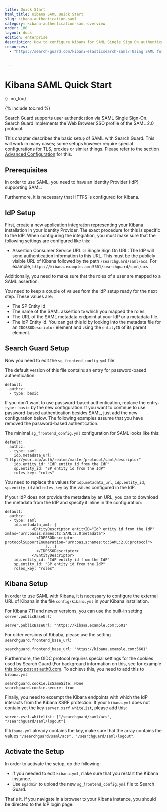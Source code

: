 ```yaml
---
title: Quick Start
html_title: Kibana SAML Quick Start
slug: kibana-authentication-saml
category: kibana-authentication-saml-overview
order: 100
layout: docs
edition: enterprise
description: How to configure Kibana for SAML Single Sign On authentication and IdP integrations.
resources:
  - "https://search-guard.com/kibana-elasticsearch-saml/|Using SAML for Kibana Single Sign-On (blogpost)"


---
```

<!---
Copyright 2020 floragunn GmbH
-->

# Kibana SAML Quick Start
{: .no_toc}

{% include toc.md %}

Search Guard supports user authentication via SAML Single Sign-On. Search Guard implements the Web Browser SSO profile of the SAML 2.0 protocol.

This chapter describes the basic setup of SAML with Search Guard. This will work in many cases; some setups however require special configurations for TLS, proxies or similar things. Please refer to the section [Advanced Configuration](kibana_authentication_saml_advanced_config.md) for this.

## Prerequisites

In order to use SAML, you need to have an Identity Provider (IdP) supporting SAML.

Furthermore, it is necessary that HTTPS is configured for Kibana.

## IdP Setup

First, create a new application integration representing your Kibana installation in your Identity Provider. The exact procedure for this is specific to the IdP. When configuring the integration, you must make sure that the following settings are configured like this:

* Assertion Consumer Service URL or Single Sign On URL: The IdP will send authentication information to this URL. This must be the publicly visible URL of Kibana followed by the path `/searchguard/saml/acs`. For example, `https://kibana.example.com:5601/searchguard/saml/acs`

Additionally, you need to make sure that the roles of a user are mapped to a SAML assertion.

You need to keep a couple of values from the IdP setup ready for the next step. These values are:

* The SP Entity Id
* The name of the SAML assertion to which you mapped the roles
* The URL of the SAML metadata endpoint at your IdP or a metadata file.
* The IdP Entity Id. You can get this Id by looking into the metadata file for an `IDOSSODescriptor` element and using the `entityID` of its parent element. 

## Search Guard Setup

Now you need to edit the `sg_frontend_config.yml` file. 

The default version of this file contains an entry for password-based authentication:

```
default:
  authcz:
  - type: basic
```

If you don't want to use password-based authentication, replace the entry`- type: basic` by the new configuration. If you want to continue to use password-based authentication besides SAML, just add the new configuration below. The following examples assume that you have removed the password-based authentication.

The minimal `sg_frontend_config.yml` configuration for SAML looks like this:

```
default:
  authcz:
  - type: saml
    idp.metadata_url: "http://your.idp/auth/realms/master/protocol/saml/descriptor"
    idp.entity_id: "IdP entity id from the IdP"
    sp.entity_id: "SP entity id from the IdP"
    roles_key: "roles"
```

You need to replace the values for `idp.metadata_url`, `idp.entity_id`, `sp.entity_id` and `roles_key` by the values configured in the IdP. 

If your IdP does not provide the metadata by an URL, you can to download the metadata from the IdP and specify it inline in the configuration:

```
default:
  authcz:
  - type: saml
    idp.metadata_xml: |
            <EntityDescriptor entityID="IdP entity id from the IdP" xmlns="urn:oasis:names:tc:SAML:2.0:metadata">
              <IDPSSODescriptor protocolSupportEnumeration="urn:oasis:names:tc:SAML:2.0:protocol">
				  [...]
              </IDPSSODescriptor>
            </EntityDescriptor>  
    idp.entity_id: "IdP entity id from the IdP"
    sp.entity_id: "SP entity id from the IdP"
    roles_key: "roles"
```
 
## Kibana Setup

In order to use SAML with Kibana, it is necessary to configure the external URL of Kibana in the file `config/kibana.yml` in your Kibana installation. 

For Kibana 7.11 and newer versions, you can use the built-in setting `server.publicBaseUrl`:

```
server.publicBaseUrl: "https://kibana.example.com:5601"
```

For older versions of Kibaba, please use the setting `searchguard.frontend_base_url`: 

```
searchguard.frontend_base_url: "https://kibana.example.com:5601"
```

Furthermore, the OIDC protocol requires special settings for the cookies used by Search Guard (For background information on this, see for example [this blog post at auth0.com](https://auth0.com/blog/browser-behavior-changes-what-developers-need-to-know/). To achieve this, you need to add this to `kibana.yml`:

```
searchguard.cookie.isSameSite: None
searchguard.cookie.secure: true
```

Finally, you need to excempt the Kibana endpoints with which the IdP interacts from the Kibana XSRF protection. If your `kibana.yml` does not contain yet the key
`server.xsrf.whitelist`, please add this:

```
server.xsrf.whitelist: ["/searchguard/saml/acs", "/searchguard/saml/logout"]
```

If `kibana.yml`  already contains the key, make sure that the array contains the values `"/searchguard/saml/acs", "/searchguard/saml/logout"`. 

## Activate the Setup

In order to activate the setup, do the following:

- If you needed to edit `kibana.yml`, make sure that you restart the Kibana instance. 
- Use `sgadmin` to upload the new `sg_frontend_config.yml` file to Search Guard.

That's it. If you navigate in a browser to your Kibana instance, you should be directed to the IdP login page.

